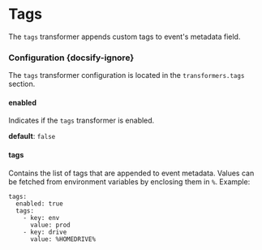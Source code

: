 # Tags

The `tags` transformer appends custom tags to event's metadata field.

### Configuration {docsify-ignore}

The `tags` transformer configuration is located in the `transformers.tags` section.

#### enabled

Indicates if the `tags` transformer is enabled.

**default**: `false`

#### tags

Contains the list of tags that are appended to event metadata. Values can be fetched from environment variables by enclosing them in `%`. Example:

```
tags:
  enabled: true
  tags:
    - key: env
      value: prod
    - key: drive
      value: %HOMEDRIVE%
```
